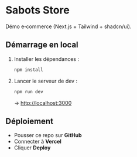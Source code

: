 # Sabots Store

Démo e‑commerce (Next.js + Tailwind + shadcn/ui).

## Démarrage en local

1. Installer les dépendances :
   ```bash
   npm install
   ```

2. Lancer le serveur de dev :
   ```bash
   npm run dev
   ```
   → [http://localhost:3000](http://localhost:3000)

## Déploiement

- Pousser ce repo sur **GitHub**
- Connecter à **Vercel**
- Cliquer **Deploy**
